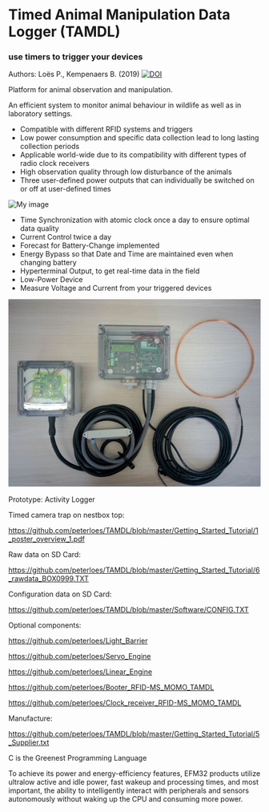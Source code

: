 ﻿# Timed Animal Manipulation Data Logger (TAMDL)
### use timers to trigger your devices

Authors: Loës P., Kempenaers B. (2019) [![DOI](https://zenodo.org/badge/210340480.svg)](https://zenodo.org/badge/latestdoi/210340480)

Platform for animal observation and manipulation. 

An efficient system to monitor animal behaviour in wildlife
as well as in laboratory settings.

-	Compatible with different RFID systems and triggers
-	Low power consumption and specific data collection lead to long lasting collection periods
-	Applicable world-wide due to its compatibility with different types of radio clock receivers 
-	High observation quality through low disturbance of the animals
- Three user-defined power outputs that can individually be switched on or off at user-defined times

![My image](https://github.com/peterloes/TAMDL/blob/master/Getting_Started_Tutorial/2_Electronic_board.jpg)

- Time Synchronization with atomic clock once a day to ensure optimal data quality
- Current Control twice a day
- Forecast for Battery-Change implemented
- Energy Bypass so that Date and Time are maintained even when changing battery
- Hyperterminal Output, to get real-time data in the field
- Low-Power Device 
- Measure Voltage and Current from your triggered devices 
 
![My image](https://github.com/peterloes/TAMDL/blob/master/Getting_Started_Tutorial/1_LongRangeReader.jpg)

Prototype: Activity Logger

Timed camera trap on nestbox top:

https://github.com/peterloes/TAMDL/blob/master/Getting_Started_Tutorial/1_poster_overview_1.pdf

Raw data on SD Card:

https://github.com/peterloes/TAMDL/blob/master/Getting_Started_Tutorial/6_rawdata_BOX0999.TXT

Configuration data on SD Card:

https://github.com/peterloes/TAMDL/blob/master/Software/CONFIG.TXT

Optional components:

https://github.com/peterloes/Light_Barrier

https://github.com/peterloes/Servo_Engine

https://github.com/peterloes/Linear_Engine

https://github.com/peterloes/Booter_RFID-MS_MOMO_TAMDL

https://github.com/peterloes/Clock_receiver_RFID-MS_MOMO_TAMDL

Manufacture:

https://github.com/peterloes/TAMDL/blob/master/Getting_Started_Tutorial/5_Supplier.txt



C is the Greenest Programming Language

To achieve its power and energy-efficiency features, EFM32 products utilize ultralow active and idle power,
fast wakeup and processing times, and most important, the ability to intelligently interact with peripherals
and sensors autonomously without waking up the CPU and consuming more power. 
